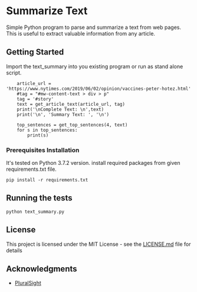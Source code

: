 # Summarize Text
Simple Python program to parse and summarize a text from web pages. This is useful to extract valuable information from any article.

## Getting Started

Import the text_summary into you existing program or run as stand alone script.

```
	article_url = 'https://www.nytimes.com/2019/06/02/opinion/vaccines-peter-hotez.html'
	#tag = "#mw-content-text > div > p"
	tag = '#story'
	text = get_article_text(article_url, tag)
	print('\nComplete Text: \n',text)
	print('\n', 'Summary Text: ', '\n')

	top_sentences = get_top_sentences(4, text)
	for s in top_sentences:
		print(s)
```

### Prerequisites Installation

It's tested on Python 3.7.2 version. install required packages from given requirements.txt file.
```
pip install -r requirements.txt

```

## Running the tests

```
python text_summary.py

```

## License

This project is licensed under the MIT License - see the [LICENSE.md](LICENSE.md) file for details

## Acknowledgments

* [PluralSight](https://www.pluralsight.com)